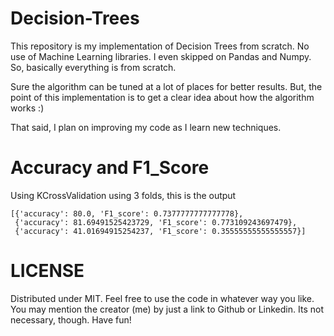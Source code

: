 # Decision-Trees

This repository is my implementation of Decision Trees from scratch. 
No use of Machine Learning libraries. I even skipped on Pandas and Numpy.
So, basically everything is from scratch.

Sure the algorithm can be tuned at a lot of places for better results.
But, the point of this implementation is to get a clear idea about how the algorithm works :)

That said, I plan on improving my code as I learn new techniques.

# Accuracy and F1_Score

Using KCrossValidation using 3 folds, this is the output

```
[{'accuracy': 80.0, 'F1_score': 0.7377777777777778}, 
 {'accuracy': 81.69491525423729, 'F1_score': 0.773109243697479}, 
 {'accuracy': 41.01694915254237, 'F1_score': 0.35555555555555557}]
```

# LICENSE 

Distributed under MIT. Feel free to use the code in whatever way you like.
You may mention the creator (me) by just a link to Github or Linkedin.
Its not necessary, though.
Have fun!
